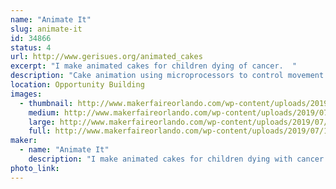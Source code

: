 ```yaml
---
name: "Animate It"
slug: animate-it
id: 34866
status: 4
url: http://www.gerisues.org/animated_cakes
excerpt: "I make animated cakes for children dying of cancer.  "
description: "Cake animation using microprocessors to control movement and sound of animated parts for cakes. For example, if I make a dog cake, the mouth opens and closes and barks, the paws tap, the ears wiggle and the tail wags. For a dragon, the wings flap, the mouth opens and roars, the tail wags and the claws move."
location: Opportunity Building
images:
  - thumbnail: http://www.makerfaireorlando.com/wp-content/uploads/2019/07/13.278120203_large.jpg
    medium: http://www.makerfaireorlando.com/wp-content/uploads/2019/07/13.278120203_large.jpg
    large: http://www.makerfaireorlando.com/wp-content/uploads/2019/07/13.278120203_large.jpg
    full: http://www.makerfaireorlando.com/wp-content/uploads/2019/07/13.278120203_large.jpg
maker:
  - name: "Animate It"
    description: "I make animated cakes for children dying with cancer. For example, if I make a dog cake, the mouth opens and closes and barks, the paws tap, the ears wiggle and the tail wags. For a dragon, the wings flap, the mouth opens and roars, the tail wags and the claws move."
photo_link: 
---
```

